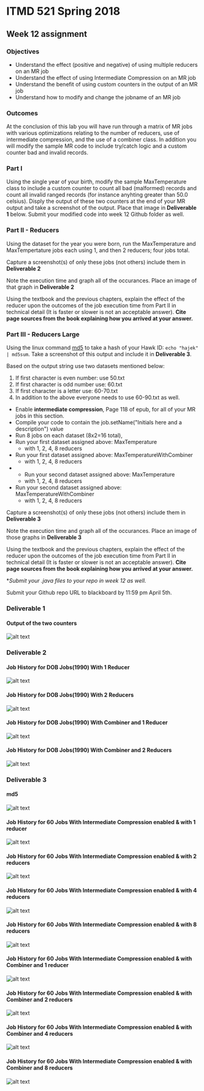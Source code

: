 # ITMD 521 Spring 2018

## Week 12 assignment

### Objectives 

* Understand the effect (positive and negative) of using multiple reducers on an MR job 
* Understand the effect of using Intermediate Compression on an MR job
* Understand the benefit of using custom counters in the output of an MR job 
* Understand how to modify and change the jobname of an MR job

### Outcomes 

At the conclusion of this lab you will have run through a matrix of MR jobs with various optimizations relating to the number of reducers, use of intermediate compression, and the use of a combiner class.  In addition you will modify the sample MR code to include try/catch logic and a custom counter bad and invalid records.


### Part I

Using the single year of your birth, modify the sample MaxTemperature class to include a custom counter to count all bad (malformed) records and count all invalid ranged records (for instance anyhting greater than 50.0 celsius).  Disply the output of these two counters at the end of your MR output and take a screenshot of the output.  Place that image in **Deliverable 1** below. Submit your modified code into week 12 Github folder as well.

### Part II - Reducers

Using the dataset for the year you were born, run the MaxTemperature and MaxTempertature jobs each using 1, and then 2 reducers; four jobs total.

Capture a screenshot(s) of only these jobs (not others) include them in **Deliverable 2**   

Note the execution time and graph all of the occurances.  Place an image of that graph in **Deliverable 2**

Using the textbook and the previous chapters, explain the effect of the reducer upon the outcomes of the job execution time from Part II in technical detail (It is faster or slower is not an acceptable answer).  **Cite page sources from the book explaining how you arrived at your answer.**

### Part III - Reducers Large

Using the linux command [md5](https://en.wikipedia.org/wiki/MD5 "md5") to take a hash of your Hawk ID: ```echo "hajek" | md5sum```.  Take a screenshot of this output and include it in **Deliverable 3**. 

Based on the output string use two datasets mentioned below:

1) If first character is even number: use 50.txt
1) If first character is odd number use: 60.txt
1) If first character is a letter use: 60-70.txt
1) In addition to the above everyone needs to use 60-90.txt as well.

* Enable **intermediate compression**, Page 118 of epub, for all of your MR jobs in this section.
* Compile your code to contain the job.setName("Initials here and a description") value
* Run 8 jobs on each dataset (8x2=16 total), 
* Run your first dataset assigned above: MaxTemperature
    + with 1, 2, 4, 8 reducers
* Run your first dataset assigned above: MaxTemperatureWithCombiner
    + with 1, 2, 4, 8 reducers
*  * Run your second dataset assigned above: MaxTemperature
    + with 1, 2, 4, 8 reducers
* Run your second dataset assigned above: MaxTemperatureWithCombiner
    + with 1, 2, 4, 8 reducers  

Capture a screenshot(s) of only these jobs (not others) include them in **Deliverable 3**   

Note the execution time and graph all of the occurances.  Place an image of those graphs in **Deliverable 3**

Using the textbook and the previous chapters, explain the effect of the reducer upon the outcomes of the job execution time from Part II in technical detail (It is faster or slower is not an acceptable answer).  **Cite page sources from the book explaining how you arrived at your answer.**  

**Submit your *.java files to your repo in week 12 as well.**

Submit your Github repo URL to blackboard by 11:59 pm April 5th.

### Deliverable 1
#### Output of the two counters
![alt text](https://github.com/illinoistech-itm/sravichandar/blob/master/ITMD-521/Images/Deliverable%201.PNG "Week-12 Deliverable1")

### Deliverable 2
#### Job History for DOB Jobs(1990) With 1 Reducer
![alt text](https://github.com/illinoistech-itm/sravichandar/blob/master/ITMD-521/Images/1372.PNG "Week-12 Deliverable2")

#### Job History for DOB Jobs(1990) With 2 Reducers
![alt text](https://github.com/illinoistech-itm/sravichandar/blob/master/ITMD-521/Images/1374.PNG "Week-12 Deliverable2")

#### Job History for DOB Jobs(1990) With Combiner and 1 Reducer
![alt text](https://github.com/illinoistech-itm/sravichandar/blob/master/ITMD-521/Images/1380.PNG "Week-12 Deliverable2")

#### Job History for DOB Jobs(1990) With Combiner and 2 Reducers
![alt text](https://github.com/illinoistech-itm/sravichandar/blob/master/ITMD-521/Images/1382.PNG "Week-12 Deliverable2")

### Deliverable 3
#### md5 
![alt text](https://github.com/illinoistech-itm/sravichandar/blob/master/ITMD-521/Images/Deliverable3_md5.PNG "Week-12 Deliverable3")

#### Job History for 60 Jobs With Intermediate Compression enabled & with 1 reducer
![alt text](https://github.com/illinoistech-itm/sravichandar/blob/master/ITMD-521/Images/1386.PNG "Week-12 Deliverable3")

#### Job History for 60 Jobs With Intermediate Compression enabled & with 2 reducers
![alt text](https://github.com/illinoistech-itm/sravichandar/blob/master/ITMD-521/Images/1387.PNG "Week-12 Deliverable3")

#### Job History for 60 Jobs With Intermediate Compression enabled & with 4 reducers
![alt text](https://github.com/illinoistech-itm/sravichandar/blob/master/ITMD-521/Images/1388.PNG "Week-12 Deliverable3")

#### Job History for 60 Jobs With Intermediate Compression enabled & with 8 reducers
![alt text](https://github.com/illinoistech-itm/sravichandar/blob/master/ITMD-521/Images/1390.PNG "Week-12 Deliverable3")

#### Job History for 60 Jobs With Intermediate Compression enabled & with Combiner and 1 reducer
![alt text](https://github.com/illinoistech-itm/sravichandar/blob/master/ITMD-521/Images/1392.PNG "Week-12 Deliverable3")

#### Job History for 60 Jobs With Intermediate Compression enabled & with Combiner and 2 reducers
![alt text](https://github.com/illinoistech-itm/sravichandar/blob/master/ITMD-521/Images/1394.PNG "Week-12 Deliverable3")

#### Job History for 60 Jobs With Intermediate Compression enabled & with Combiner and 4 reducers
![alt text](https://github.com/illinoistech-itm/sravichandar/blob/master/ITMD-521/Images/1395.PNG "Week-12 Deliverable3")

#### Job History for 60 Jobs With Intermediate Compression enabled & with Combiner and 8 reducers
![alt text](https://github.com/illinoistech-itm/sravichandar/blob/master/ITMD-521/Images/1396.PNG "Week-12 Deliverable3")
